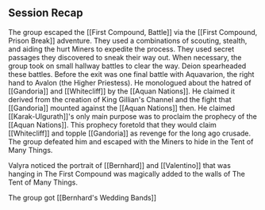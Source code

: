 ## Session Recap
The group escaped the [[First Compound, Battle]] via the [[First Compound, Prison Break]] adventure. They used a combinations of scouting, stealth, and aiding the hurt Miners to expedite the process. They used secret passages they discovered to sneak their way out. When necessary, the group took on small hallway battles to clear the way. Deion spearheaded these battles. Before the exit was one final battle with Aquavarion, the right hand to Avalon (the Higher Priestess). He monologued about the hatred of [[Gandoria]] and [[Whitecliff]] by the [[Aquan Nations]]. He claimed it derived from the creation of King Gillian's Channel and the fight that [[Gandoria]] mounted against the [[Aquan Nations]] then. He claimed [[Karak-Ulgurath]]'s only main purpose was to proclaim the prophecy of the [[Aquan Nations]]. This prophecy foretold that they would claim [[Whitecliff]] and topple [[Gandoria]] as revenge for the long ago crusade. The group defeated him and escaped with the Miners to hide in the Tent of Many Things.

Valyra noticed the portrait of [[Bernhard]] and [[Valentino]] that was hanging in The First Compound was magically added to the walls of The Tent of Many Things. 

The group got [[Bernhard's Wedding Bands]]